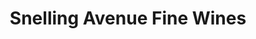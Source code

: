 ---
title: "Snelling Avenue Fine Wines"
url: /saint-paul/snelling-avenue-fine-wines/
shop: Spirituosen
---